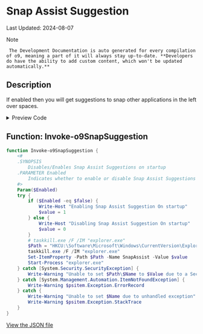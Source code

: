 # Snap Assist Suggestion

Last Updated: 2024-08-07


> [!NOTE]
     The Development Documentation is auto generated for every compilation of o9, meaning a part of it will always stay up-to-date. **Developers do have the ability to add custom content, which won't be updated automatically.**
## Description

If enabled then you will get suggestions to snap other applications in the left over spaces.

<!-- BEGIN CUSTOM CONTENT -->

<!-- END CUSTOM CONTENT -->

<details>
<summary>Preview Code</summary>

```json
{
  "Content": "Snap Assist Suggestion",
  "Description": "If enabled then you will get suggestions to snap other applications in the left over spaces.",
  "category": "Customize Preferences",
  "panel": "2",
  "Order": "a106_",
  "Type": "Toggle",
  "link": "https://o9-9.github.io/o9/dev/tweaks/Customize-Preferences/SnapSuggestion"
}
```

</details>

## Function: Invoke-o9SnapSuggestion

```powershell
function Invoke-o9SnapSuggestion {
    <#
    .SYNOPSIS
        Disables/Enables Snap Assist Suggestions on startup
    .PARAMETER Enabled
        Indicates whether to enable or disable Snap Assist Suggestions on startup
    #>
    Param($Enabled)
    try {
        if ($Enabled -eq $false) {
            Write-Host "Enabling Snap Assist Suggestion On startup"
            $value = 1
        } else {
            Write-Host "Disabling Snap Assist Suggestion On startup"
            $value = 0
        }
        # taskkill.exe /F /IM "explorer.exe"
        $Path = "HKCU:\Software\Microsoft\Windows\CurrentVersion\Explorer\Advanced"
        taskkill.exe /F /IM "explorer.exe"
        Set-ItemProperty -Path $Path -Name SnapAssist -Value $value
        Start-Process "explorer.exe"
    } catch [System.Security.SecurityException] {
        Write-Warning "Unable to set $Path\$Name to $Value due to a Security Exception"
    } catch [System.Management.Automation.ItemNotFoundException] {
        Write-Warning $psitem.Exception.ErrorRecord
    } catch {
        Write-Warning "Unable to set $Name due to unhandled exception"
        Write-Warning $psitem.Exception.StackTrace
    }
}

```


<!-- BEGIN SECOND CUSTOM CONTENT -->

<!-- END SECOND CUSTOM CONTENT -->


[View the JSON file](https://github.com/o9-9/o9/tree/main/config/tweaks.json)

